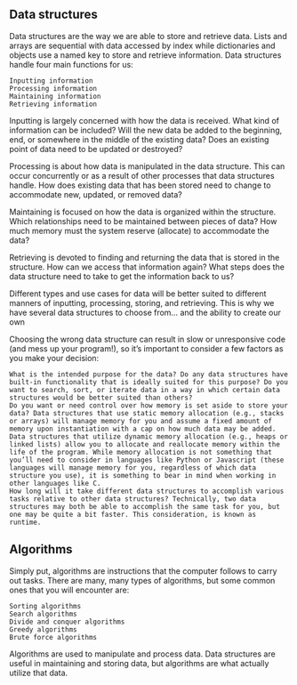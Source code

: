 ## Data structures
Data structures are the way we are able to store and retrieve data. Lists and arrays are sequential with data accessed by index while dictionaries and objects use a named key to store and retrieve information. 
Data structures handle four main functions for us:

    Inputting information
    Processing information
    Maintaining information
    Retrieving information

Inputting is largely concerned with how the data is received. What kind of information can be included? Will the new data be added to the beginning, end, or somewhere in the middle of the existing data? Does an existing point of data need to be updated or destroyed?

Processing is about how data is manipulated in the data structure. This can occur concurrently or as a result of other processes that data structures handle. How does existing data that has been stored need to change to accommodate new, updated, or removed data?

Maintaining is focused on how the data is organized within the structure. Which relationships need to be maintained between pieces of data? How much memory must the system reserve (allocate) to accommodate the data?

Retrieving is devoted to finding and returning the data that is stored in the structure. How can we access that information again? What steps does the data structure need to take to get the information back to us?

Different types and use cases for data will be better suited to different manners of inputting, processing, storing, and retrieving. This is why we have several data structures to choose from… and the ability to create our own

Choosing the wrong data structure can result in slow or unresponsive code (and mess up your program!), so it’s important to consider a few factors as you make your decision:

    What is the intended purpose for the data? Do any data structures have built-in functionality that is ideally suited for this purpose? Do you want to search, sort, or iterate data in a way in which certain data structures would be better suited than others?
    Do you want or need control over how memory is set aside to store your data? Data structures that use static memory allocation (e.g., stacks or arrays) will manage memory for you and assume a fixed amount of memory upon instantiation with a cap on how much data may be added. Data structures that utilize dynamic memory allocation (e.g., heaps or linked lists) allow you to allocate and reallocate memory within the life of the program. While memory allocation is not something that you’ll need to consider in languages like Python or Javascript (these languages will manage memory for you, regardless of which data structure you use), it is something to bear in mind when working in other languages like C.
    How long will it take different data structures to accomplish various tasks relative to other data structures? Technically, two data structures may both be able to accomplish the same task for you, but one may be quite a bit faster. This consideration, is known as runtime.

## Algorithms
Simply put, algorithms are instructions that the computer follows to carry out tasks. There are many, many types of algorithms, but some common ones that you will encounter are:

    Sorting algorithms
    Search algorithms
    Divide and conquer algorithms
    Greedy algorithms
    Brute force algorithms

Algorithms are used to manipulate and process data. Data structures are useful in maintaining and storing data, but algorithms are what actually utilize that data. 
